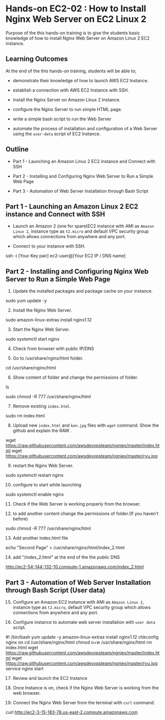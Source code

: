 # Hands-on EC2-02 : How to Install Nginx Web Server on EC2 Linux 2

Purpose of the this hands-on training is to give the students basic knowledge of how to install Nginx Web Server on Amazon Linux 2 EC2 instance.

## Learning Outcomes

At the end of the this hands-on training, students will be able to;

- demonstrate their knowledge of how to launch AWS EC2 Instance.

- establish a connection with AWS EC2 Instance with SSH.

- install the Nginx Server on Amazon Linux 2 Instance.

- configure the Nginx Server to run simple HTML page.

- write a simple bash script to run the Web Server

- automate the process of installation and configuration of a Web Server using the `user-data` script of EC2 Instance.

## Outline

- Part 1 - Launching an Amazon Linux 2 EC2 instance and Connect with SSH

- Part 2 - Installing and Configuring Nginx Web Server to Run a Simple Web Page

- Part 3 - Automation of Web Server Installation through Bash Script

## Part 1 - Launching an Amazon Linux 2 EC2 instance and Connect with SSH

- Launch an Amazon 2 (one for spare)EC2 instance with AMI as `Amazon Linux 2`, instance type as `t2.micro` and default VPC security group which allows connections from anywhere and any port.

- Connect to your instance with SSH.


ssh -i [Your Key pair] ec2-user@[Your EC2 IP / DNS name]


## Part 2 - Installing and Configuring Nginx Web Server to Run a Simple Web Page

1. Update the installed packages and package cache on your instance.


sudo yum update -y


2. Install the Nginx Web Server.


sudo amazon-linux-extras install nginx1.12


3. Start the Nginx Web Server.


sudo systemctl start nginx

4. Check from browser with public IP/DNS


5. Go to /usr/share/nginx/html folder.


cd /usr/share/nginx/html


6. Show content of folder and change the permissions of folder.

ls

sudo chmod -R 777 /usr/share/nginx/html

7. Remove existing `index.html`.


sudo rm index.html


8. Upload new `index.html` and `ken.jpg` files with `wget` command. Show the github and explain the RAW .

wget https://raw.githubusercontent.com/awsdevopsteam/ngniex/master/index.html
wget https://raw.githubusercontent.com/awsdevopsteam/ngniex/master/ryu.jpg

9. restart the Nginx Web Server.


sudo systemctl restart nginx

10. configure to start while launching

sudo systemctl enable nginx

11. Check if the Web Server is working properly from the browser.

12. to add another content change the permissions of folder.(If you haven't before)

sudo chmod -R 777 /usr/share/nginx/html

13. Add another index.html file 

echo "Second Page" > /usr/share/nginx/html/index_2.html

14. add "/index_2.html" at the end of the the public DNS 

http://ec2-54-144-132-10.compute-1.amazonaws.com/index_2.html

## Part 3 - Automation of Web Server Installation through Bash Script (User data)

15. Configure an Amazon EC2 instance with AMI as `Amazon Linux 2`, instance type as `t2.micro`, default VPC security group which allows connections from anywhere and any port.

16. Configure instance to automate web server installation with `user data` script.


#! /bin/bash
yum update -y
amazon-linux-extras install nginx1.12
chkconfig nginx on
cd /usr/share/nginx/html
chmod o+w /usr/share/nginx/html
rm index.html
wget https://raw.githubusercontent.com/awsdevopsteam/ngniex/master/index.html
wget https://raw.githubusercontent.com/awsdevopsteam/ngniex/master/ryu.jpg
service nginx start


17. Review and launch the EC2 Instance

18. Once Instance is on, check if the Nginx Web Server is working from the web browser.

19. Connect the Nginx Web Server from the terminal with `curl` command.


curl http://ec2-3-15-183-78.us-east-2.compute.amazonaws.com




